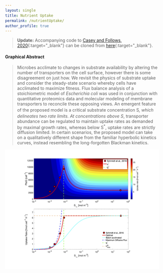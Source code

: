 ```yaml
---
layout: single
title: Nutrient Uptake
permalink: /nutrientUptake/
author_profile: true
---
```


> **Update:** Accompanying code to [Casey and Follows, 2020](/assets/docs/CaseyFollows2020.pdf){:target="_blank"} can be cloned from [here](https://github.com/jrcasey/NutrientUptake){:target="_blank"}.

#### Graphical Abstract
> Microbes acclimate to changes in substrate availability by altering the number of transporters on the cell surface, however there is some disagreement on just how. We revisit the physics of substrate uptake and consider the steady-state scenario whereby cells have acclimated to maximize fitness. Flux balance analysis of a stoichiometric model of *Escherichia coli* was used in conjunction with quantitative proteomics data and molecular modeling of membrane transporters to reconcile these opposing views. An emergent feature of the proposed model is a critical substrate concentration S<sup>*</sup>, which delineates two rate limits. At concentrations above S<sup>*</sup>, transporter abundance can be regulated to maintain uptake rates as demanded by maximal growth rates, whereas below S<sup>*</sup>, uptake rates are strictly diffusion limited. In certain scenarios, the proposed model can take on a qualitatively different shape from the familiar hyperbolic kinetics curves, instead resembling the long-forgotten Blackman kinetics.

<img src="/assets/images/Figure_5.jpg" alt="Figure 5" style="width:640px">
